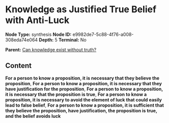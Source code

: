 # Knowledge as Justified True Belief with Anti-Luck

**Node Type:** synthesis
**Node ID:** e9982de7-5c88-4f76-a008-308eda74e064
**Depth:** 5
**Terminal:** No

**Parent:** [Can knowledge exist without truth?](can-knowledge-exist-without-truth-antithesis-41188a6b-997e-4672-b6ad-38484098cede.md)

## Content

**For a person to know a proposition, it is necessary that they believe the proposition**, **For a person to know a proposition, it is necessary that they have justification for the proposition**, **For a person to know a proposition, it is necessary that the proposition is true**, **For a person to know a proposition, it is necessary to avoid the element of luck that could easily lead to false belief**, **For a person to know a proposition, it is sufficient that they believe the proposition, have justification, the proposition is true, and the belief avoids luck**
